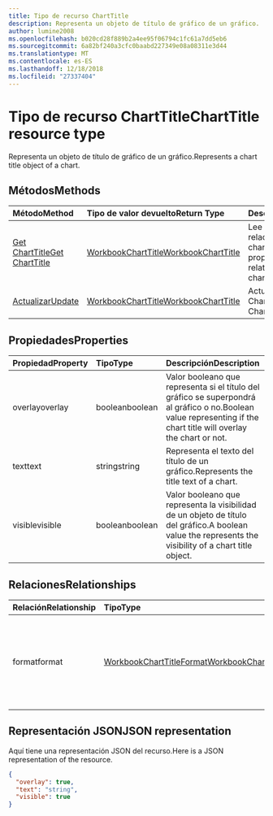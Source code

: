 ```yaml
---
title: Tipo de recurso ChartTitle
description: Representa un objeto de título de gráfico de un gráfico.
author: lumine2008
ms.openlocfilehash: b020cd28f889b2a4ee95f06794c1fc61a7dd5eb6
ms.sourcegitcommit: 6a82bf240a3cfc0baabd227349e08a08311e3d44
ms.translationtype: MT
ms.contentlocale: es-ES
ms.lasthandoff: 12/18/2018
ms.locfileid: "27337404"
---
```

# <a name="charttitle-resource-type"></a><span data-ttu-id="a7f58-103">Tipo de recurso ChartTitle</span><span class="sxs-lookup"><span data-stu-id="a7f58-103">ChartTitle resource type</span></span>

<span data-ttu-id="a7f58-104">Representa un objeto de título de gráfico de un gráfico.</span><span class="sxs-lookup"><span data-stu-id="a7f58-104">Represents a chart title object of a chart.</span></span>


## <a name="methods"></a><span data-ttu-id="a7f58-105">Métodos</span><span class="sxs-lookup"><span data-stu-id="a7f58-105">Methods</span></span>

| <span data-ttu-id="a7f58-106">Método</span><span class="sxs-lookup"><span data-stu-id="a7f58-106">Method</span></span>           | <span data-ttu-id="a7f58-107">Tipo de valor devuelto</span><span class="sxs-lookup"><span data-stu-id="a7f58-107">Return Type</span></span>    |<span data-ttu-id="a7f58-108">Descripción</span><span class="sxs-lookup"><span data-stu-id="a7f58-108">Description</span></span>|
|:---------------|:--------|:----------|
|[<span data-ttu-id="a7f58-109">Get ChartTitle</span><span class="sxs-lookup"><span data-stu-id="a7f58-109">Get ChartTitle</span></span>](../api/charttitle-get.md) | [<span data-ttu-id="a7f58-110">WorkbookChartTitle</span><span class="sxs-lookup"><span data-stu-id="a7f58-110">WorkbookChartTitle</span></span>](charttitle.md) |<span data-ttu-id="a7f58-111">Lee las propiedades y relaciones del objeto chartTitle.</span><span class="sxs-lookup"><span data-stu-id="a7f58-111">Read properties and relationships of chartTitle object.</span></span>|
|[<span data-ttu-id="a7f58-112">Actualizar</span><span class="sxs-lookup"><span data-stu-id="a7f58-112">Update</span></span>](../api/charttitle-update.md) | [<span data-ttu-id="a7f58-113">WorkbookChartTitle</span><span class="sxs-lookup"><span data-stu-id="a7f58-113">WorkbookChartTitle</span></span>](charttitle.md)    |<span data-ttu-id="a7f58-114">Actualiza el objeto ChartTitle.</span><span class="sxs-lookup"><span data-stu-id="a7f58-114">Update ChartTitle object.</span></span> |

## <a name="properties"></a><span data-ttu-id="a7f58-115">Propiedades</span><span class="sxs-lookup"><span data-stu-id="a7f58-115">Properties</span></span>
| <span data-ttu-id="a7f58-116">Propiedad</span><span class="sxs-lookup"><span data-stu-id="a7f58-116">Property</span></span>     | <span data-ttu-id="a7f58-117">Tipo</span><span class="sxs-lookup"><span data-stu-id="a7f58-117">Type</span></span>   |<span data-ttu-id="a7f58-118">Descripción</span><span class="sxs-lookup"><span data-stu-id="a7f58-118">Description</span></span>|
|:---------------|:--------|:----------|
|<span data-ttu-id="a7f58-119">overlay</span><span class="sxs-lookup"><span data-stu-id="a7f58-119">overlay</span></span>|<span data-ttu-id="a7f58-120">boolean</span><span class="sxs-lookup"><span data-stu-id="a7f58-120">boolean</span></span>|<span data-ttu-id="a7f58-121">Valor booleano que representa si el título del gráfico se superpondrá al gráfico o no.</span><span class="sxs-lookup"><span data-stu-id="a7f58-121">Boolean value representing if the chart title will overlay the chart or not.</span></span>|
|<span data-ttu-id="a7f58-122">text</span><span class="sxs-lookup"><span data-stu-id="a7f58-122">text</span></span>|<span data-ttu-id="a7f58-123">string</span><span class="sxs-lookup"><span data-stu-id="a7f58-123">string</span></span>|<span data-ttu-id="a7f58-124">Representa el texto del título de un gráfico.</span><span class="sxs-lookup"><span data-stu-id="a7f58-124">Represents the title text of a chart.</span></span>|
|<span data-ttu-id="a7f58-125">visible</span><span class="sxs-lookup"><span data-stu-id="a7f58-125">visible</span></span>|<span data-ttu-id="a7f58-126">boolean</span><span class="sxs-lookup"><span data-stu-id="a7f58-126">boolean</span></span>|<span data-ttu-id="a7f58-127">Valor booleano que representa la visibilidad de un objeto de título del gráfico.</span><span class="sxs-lookup"><span data-stu-id="a7f58-127">A boolean value the represents the visibility of a chart title object.</span></span>|

## <a name="relationships"></a><span data-ttu-id="a7f58-128">Relaciones</span><span class="sxs-lookup"><span data-stu-id="a7f58-128">Relationships</span></span>
| <span data-ttu-id="a7f58-129">Relación</span><span class="sxs-lookup"><span data-stu-id="a7f58-129">Relationship</span></span> | <span data-ttu-id="a7f58-130">Tipo</span><span class="sxs-lookup"><span data-stu-id="a7f58-130">Type</span></span>   |<span data-ttu-id="a7f58-131">Descripción</span><span class="sxs-lookup"><span data-stu-id="a7f58-131">Description</span></span>|
|:---------------|:--------|:----------|
|<span data-ttu-id="a7f58-132">format</span><span class="sxs-lookup"><span data-stu-id="a7f58-132">format</span></span>|[<span data-ttu-id="a7f58-133">WorkbookChartTitleFormat</span><span class="sxs-lookup"><span data-stu-id="a7f58-133">WorkbookChartTitleFormat</span></span>](charttitleformat.md)|<span data-ttu-id="a7f58-p101">Representa el formato de un título del gráfico, que incluye el formato de relleno y de fuente. Solo lectura.</span><span class="sxs-lookup"><span data-stu-id="a7f58-p101">Represents the formatting of a chart title, which includes fill and font formatting. Read-only.</span></span>|

## <a name="json-representation"></a><span data-ttu-id="a7f58-136">Representación JSON</span><span class="sxs-lookup"><span data-stu-id="a7f58-136">JSON representation</span></span>

<span data-ttu-id="a7f58-137">Aquí tiene una representación JSON del recurso.</span><span class="sxs-lookup"><span data-stu-id="a7f58-137">Here is a JSON representation of the resource.</span></span>

<!-- {
  "blockType": "resource",
  "baseType": "microsoft.graph.entity",
  "optionalProperties": [

  ],
  "@odata.type": "microsoft.graph.workbookChartTitle"
}-->

```json
{
  "overlay": true,
  "text": "string",
  "visible": true
}

```

<!-- uuid: 8fcb5dbc-d5aa-4681-8e31-b001d5168d79
2015-10-25 14:57:30 UTC -->
<!-- {
  "type": "#page.annotation",
  "description": "ChartTitle resource",
  "keywords": "",
  "section": "documentation",
  "tocPath": ""
}-->